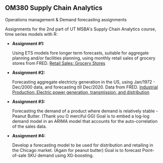 ## OM380 Supply Chain Analytics
  Operations management & Demand forecasting assignments

Assignments for the 2nd part of UT MSBA's Supply Chain Analytics course, time series models with R:

 - **Assignment #1:**
 
    Using ETS models fore longer term forecasts, suitable for aggregate planning and/or facilities planning, using monthly retail sales of grocery stores from FRED. [Retail Sales: Grocery Stores](https://fred.stlouisfed.org/series/MRTSSM4451USN)


 - **Assignment #2:**
 
     Forecasting aggregate electricty generation in the US, using Jan/1972 - Dec/2000 data, and forecasting till Dec/2020. Data from FRED. [Industrial Production: Electric power generation, transmission, and distribution](https://fred.stlouisfed.org/series/IPG2211N)
     

 - **Assignment #3:**
 
     Forecasting the demand of a product where demand is relatively stable - Peanut Butter. (Thank you O merciful GG) Goal is to embed a log-log demand model in an ARIMA model that accounts for the auto-correlation of the sales data.
     
     
 - **Assignment #4:**
 
     Develop a forecasting model to be used for distribution and retailing in the Chicago market. (Again for peanut butter) Goal is to forecast Point-of-sale SKU demand using XG-boosting.
